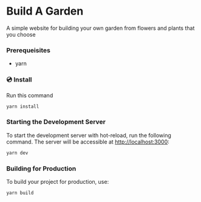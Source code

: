 # Build A Garden

A simple website for building your own garden from flowers and plants that you choose

### Prerequeisites

- yarn

### 💿 Install

Run this command

```bash
yarn install
```

### Starting the Development Server

To start the development server with hot-reload, run the following command. The server will be accessible at [http://localhost:3000](http://localhost:3000):

```bash
yarn dev
```

### Building for Production

To build your project for production, use:

```bash
yarn build
```
